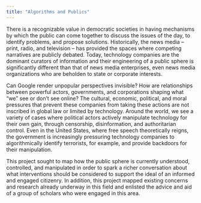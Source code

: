 ```yaml
---
title: "Algorithms and Publics"
---
```


There is a recognizable value in democratic societies in having mechanisms by which the public can come together to discuss the issues of the day, to identify problems, and propose solutions. Historically, the news media – print, radio, and television – has provided the spaces where competing narratives are publicly debated. Today, technology companies are the dominant curators of information and their engineering of a public sphere is significantly different than that of news media enterprises, even news media organizations who are beholden to state or corporate interests.

Can Google render unpopular perspectives invisible? How are relationships between powerful actors, governments, and corporations shaping what “we” see or don’t see online? The cultural, economic, political, and moral pressures that prevent these companies from taking these actions are not inscribed in global law or limited by technology. Around the world, we see a variety of cases where political actors actively manipulate technology for their own gain, through censorship, disinformation, and authoritarian control. Even in the United States, where free speech theoretically reigns, the government is increasingly pressuring technology companies to algorithmically identify terrorists, for example, and provide backdoors for their manipulation.

This project sought to map how the public sphere is currently understood, controlled, and manipulated in order to spark a richer conversation about what interventions should be considered to support the ideal of an informed and engaged citizenry. In addition, this project mapped existing concerns and research already underway in this field and enlisted the advice and aid of a group of scholars who were engaged in this area.

